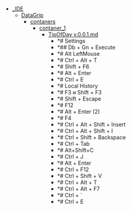 - <a href = "E:\Node_projects\Node_Way\NBase\_Md\_Index\__Closer\_IDE\cat._IDE\dir._IDE.md">_IDE</a>
    - <a href = "E:\Node_projects\Node_Way\NBase\_Md\_Index\__Closer\_IDE\DataGrip\cat.DataGrip\dir.DataGrip.md">DataGrip</a>
        - <a href = "E:\Node_projects\Node_Way\NBase\_Md\_Index\__Closer\_IDE\DataGrip\contaners\cat.contaners\dir.contaners.md">contaners</a>
            - <a href = "E:\Node_projects\Node_Way\NBase\_Md\_Index\__Closer\_IDE\DataGrip\contaners\contaner_1\cat.contaner_1\dir.contaner_1.md">contaner_1</a>
                - <a href = "E:\Node_projects\Node_Way\NBase\_Md\_Index\__Closer\_IDE\DataGrip\contaners\contaner_1\TipOfDay v.0.0.1.md">TipOfDay v.0.0.1.md</a>
                    - *# Settings
                    - *## Db + Gn + Execute 
                    - *# Alt LeftMouse
                    - *# Ctrl + Alt + T 
                    - *# Shift + F6
                    - *# Alt + Enter
                    - *# Ctrl + E
                    - *# Local History 
                    - *# F3 и Shift + F3
                    - *# Shift + Escape
                    - *# F12
                    - *# Alt + Enter (2)
                    - *# F4
                    - *# Ctrl + Alt + Shift + Insert
                    - *# Ctrl + Alt + Shift + I
                    - *# Ctrl + Shift + Backspace
                    - *# Ctrl + Tab
                    - *# Alt+Shift+C
                    - *# Ctrl + J
                    - *# Alt + Enter
                    - *# Ctrl + F12
                    - *# Ctrl + Shift + V
                    - *# Ctrl + Alt + T
                    - *# Ctrl + Alt + F7
                    - *# Ctrl + `
                    - *# Ctrl + E
            
        
    
